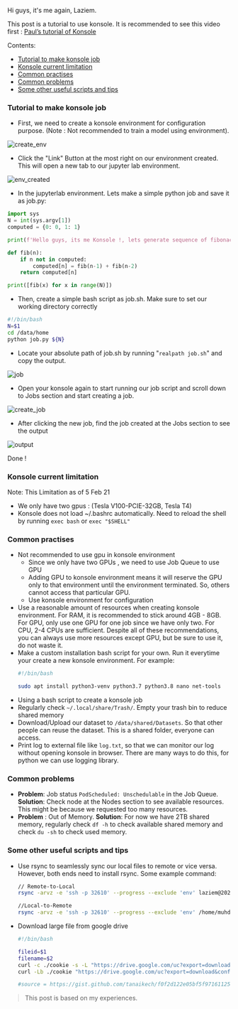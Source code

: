 Hi guys, it's me again, Laziem. 

This post is a tutorial to use konsole. It is recommended to see this video first : [Paul’s tutorial of Konsole](https://drive.google.com/file/d/1q319GryDD-ZrmxON7GKNZfKuy8dQCktw/view?usp=sharing)

Contents:

- [Tutorial to make konsole job](#tutorial-to-make-konsole-job)
- [Konsole current limitation](#konsole-current-limitation)
- [Common practises](#common-practises)
- [Common problems](#common-problems)
- [Some other useful scripts and tips](#some-other-useful-scripts-and-tips)

### Tutorial to make konsole job

- First, we need to create a konsole environment for configuration purpose. (Note : Not recommended to train a model using environment).
  
![create_env](https://user-images.githubusercontent.com/33310853/107001082-fc0e2080-67c3-11eb-9fdf-05127abcf28b.png)


- Click the "Link" Button at the most right on our environment created. This will open a new tab to our jupyter lab environment.

![env_created](https://user-images.githubusercontent.com/33310853/107001116-0a5c3c80-67c4-11eb-81e6-f30ef54753d2.png)


- In the jupyterlab environment. Lets make a simple python job and save it as job.py:
```python
import sys
N = int(sys.argv[1])
computed = {0: 0, 1: 1}

print(f'Hello guys, its me Konsole !, lets generate sequence of fibonacci number N={N}')

def fib(n):
    if n not in computed:
        computed[n] = fib(n-1) + fib(n-2)
    return computed[n]

print([fib(x) for x in range(N)])
```

- Then, create a simple bash script as job.sh. Make sure to set our working directory correctly
```bash
#!/bin/bash
N=$1
cd /data/home
python job.py ${N}
```

- Locate your absolute path of job.sh by running "`realpath job.sh`" and copy the output.

![job](https://user-images.githubusercontent.com/33310853/107001193-34adfa00-67c4-11eb-930d-771ef976c75e.png)

- Open your konsole again to start running our job script and scroll down to Jobs section and start creating a job.
  
![create_job](https://user-images.githubusercontent.com/33310853/107001219-3bd50800-67c4-11eb-9a73-6d05c04d8f05.png)

- After clicking  the new job, find the job created at the Jobs section to see the output

![output](https://user-images.githubusercontent.com/33310853/107001240-42637f80-67c4-11eb-8af0-c99ae4cd09ab.png)

Done !

### Konsole current limitation
Note: This Limitation as of 5 Feb 21
- We only have two gpus : (Tesla V100-PCIE-32GB, Tesla T4)
- Konsole does not load ~/.bashrc automatically. Need to reload the shell by running  ```exec bash``` or ```exec "$SHELL" ```

### Common practises

-  Not recommended to use gpu in konsole environment
    - Since we only have two GPUs , we need to use Job Queue to use GPU
    - Adding GPU to konsole environment means it will reserve the GPU only to that environment until the environment terminated. So, others cannot access that particular GPU.
    - Use konsole environment for configuration
- Use a reasonable amount of resources when creating konsole environment. For RAM, it is recommended to stick around 4GB - 8GB. For GPU, only use one GPU for one job since we have only two. For CPU, 2-4 CPUs are sufficient. Despite all of these recommendations, you can always use more resources except GPU, but be sure to use it, do not waste it.
- Make a custom installation bash script for your own. Run it everytime your create a new konsole environment. For example:
  ```bash
  #!/bin/bash
  
  sudo apt install python3-venv python3.7 python3.8 nano net-tools
  ```
- Using a bash script to create a konsole job
- Regularly check ```~/.local/share/Trash/```. Empty your trash bin to reduce shared memory
- Download/Upload our dataset to ```/data/shared/Datasets```. So that other people can reuse the dataset. This is a shared folder, everyone can access.
- Print log to external file like ```log.txt```, so that we can monitor our log without opening konsole in browser. There are many ways to do this, for python we can use logging library.

### Common problems
- **Problem**: Job status ```PodScheduled: Unschedulable``` in the Job Queue. **Solution**: Check node at the Nodes section to see available resources. This might be because we requested too many resources.
- **Problem** : Out of Memory. **Solution**: For now we have 2TB shared memory, regularly check ```df -h``` to check available shared memory and check ```du -sh``` to check used memory.

### Some other useful scripts and tips
- Use rsync to seamlessly sync our local files to remote or vice versa. However, both ends need to install rsync. Some example command:
  ```bash
  // Remote-to-Local
  rsync -arvz -e 'ssh -p 32610' --progress --exclude 'env' laziem@202.165.22.142:/data/home/checkpoints/logs/ /home/muhdlaziem/Workspace/
  
  //Local-to-Remote
  rsync -arvz -e 'ssh -p 32610' --progress --exclude 'env' /home/muhdlaziem/Workspace/Dataset/fat-thin laziem@202.165.22.142:/data/shared/Datasets
  ```
- Download large file from google drive
  ```bash
  #!/bin/bash
  
  fileid=$1
  filename=$2
  curl -c ./cookie -s -L "https://drive.google.com/uc?export=download&id=${fileid}" > /dev/null
  curl -Lb ./cookie "https://drive.google.com/uc?export=download&confirm=`awk '/download/ {print $NF}' ./cookie`&id=${fileid}" -o ${filename}
  
  #source = https://gist.github.com/tanaikech/f0f2d122e05bf5f971611258c22c110f
  ```

> This post is based on my experiences.